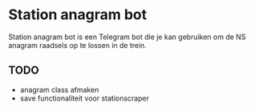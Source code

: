 # Station anagram bot

Station anagram bot is een Telegram bot die je kan gebruiken om de NS anagram raadsels op te lossen in de trein.

## TODO
- anagram class afmaken 
- save functionaliteit voor stationscraper